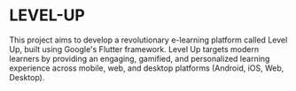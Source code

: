 # LEVEL-UP
This project aims to develop a revolutionary e-learning platform called Level Up, built using Google's Flutter framework. Level Up targets modern learners by providing an engaging, gamified, and personalized learning experience across mobile, web, and desktop platforms (Android, iOS, Web, Desktop).
